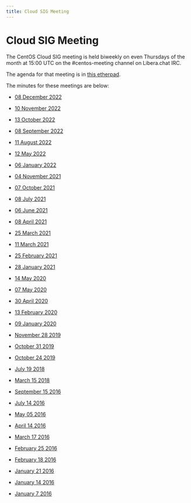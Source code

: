 ```yaml
---
title: Cloud SIG Meeting
---
```


# Cloud SIG Meeting

The CentOS Cloud SIG meeting is held biweekly on even Thursdays of the month at 15:00 UTC on the
\#centos-meeting channel on Libera.chat IRC.

The agenda for that meeting is in [this etherpad](https://etherpad.openstack.org/p/centos-cloud-sig).

The minutes for these meetings are below:

* [08 December 2022](https://lists.centos.org/pipermail/centos-devel/2022-December/120746.html)
* [10 November 2022](https://lists.centos.org/pipermail/centos-devel/2022-November/120676.html)
* [13 October 2022](https://lists.centos.org/pipermail/centos-devel/2022-October/120634.html)
* [08 September 2022](https://lists.centos.org/pipermail/centos-devel/2022-September/120574.html)
* [11 August 2022](https://lists.centos.org/pipermail/centos-devel/2022-August/120530.html)
* [12 May 2022](https://lists.centos.org/pipermail/centos-devel/2022-May/120373.html)
* [06 January 2022](https://lists.centos.org/pipermail/centos-devel/2022-January/120126.html)
* [04 November 2021](https://lists.centos.org/pipermail/centos-devel/2021-November/098673.html)
* [07 October 2021](https://lists.centos.org/pipermail/centos-devel/2021-October/098619.html)
* [08 July 2021](https://lists.centos.org/pipermail/centos-devel/2021-July/098340.html)
* [06 June 2021](https://lists.centos.org/pipermail/centos-devel/2021-June/077041.html)
* [08 April 2021](https://lists.centos.org/pipermail/centos-devel/2021-April/076767.html)
* [25 March 2021](https://lists.centos.org/pipermail/centos-devel/2021-March/076685.html)
* [11 March 2021](https://lists.centos.org/pipermail/centos-devel/2021-March/076675.html)
* [25 February 2021](https://lists.centos.org/pipermail/centos-devel/2021-February/076578.html)
* [28 January 2021](https://www.centos.org/minutes/2021/January/centos-meeting.2021-01-28-15.01.html)

* [14 May 2020](https://www.centos.org/minutes/2020/May/centos-meeting.2020-05-14-15.18.html)
* [07 May 2020](https://www.centos.org/minutes/2020/May/centos-meeting.2020-05-07-14.08.html)
* [30 April 2020](https://www.centos.org/minutes/2020/April/centos-meeting.2020-04-30-14.01.html)
* [13 February 2020](https://www.centos.org/minutes/2020/February/centos-meeting.2020-02-13-15.02.html)
* [09 January 2020](https://www.centos.org/minutes/2020/January/centos-meeting.2020-01-09-15.02.html)

* [November 28 2019](https://www.centos.org/minutes/2019/November/centos-meeting.2019-11-28-15.00.html)
* [October 31 2019](https://www.centos.org/minutes/2019/October/centos-meeting.2019-10-31-15.01.html)
* [October 24 2019](https://www.centos.org/minutes/2019/October/centos-meeting.2019-10-24-15.02.html)

* [July 19 2018](https://www.centos.org/minutes/2018/July/centos-devel.2018-07-19-15.12.html)
* [March 15 2018](https://www.centos.org/minutes/2018/March/centos-devel.2018-03-15-15.05.html)

* [September 15 2016](https://www.centos.org/minutes/2016/september/centos-devel.2016-09-15-15.00.html)
* [July 14 2016](https://www.centos.org/minutes/2016/july/centos-devel.2016-07-14-15.05.html)
* [May 05 2016](https://www.centos.org/minutes/2016/may/centos-devel.2016-05-05-15.03.html)
* [April 14 2016](https://www.centos.org/minutes/2016/april/centos-devel.2016-04-14-15.01.html)
* [March 17 2016](https://www.centos.org/minutes/2016/march/centos-devel.2016-03-17-15.03.html)
* [February 25 2016](https://www.centos.org/minutes/2016/february/centos-devel.2016-02-25-15.11.html)
* [February 18 2016](https://www.centos.org/minutes/2016/february/centos-devel.2016-02-18-15.00.html)
* [January 21 2016](https://www.centos.org/minutes/2016/january/centos-devel.2016-01-21-15.00.html)
* [January 14 2016](https://www.centos.org/minutes/2016/january/centos-devel.2016-01-14-15.00.html)
* [January 7 2016](https://www.centos.org/minutes/2016/january/centos-devel.2016-01-07-15.00.html)
